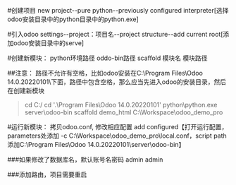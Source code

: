#创建项目
  new project--pure python--previously configured interpreter[选择odoo安装目录中的python目录中的python.exe]

#引入odoo
  settings--project：项目名--project structure--add current root[添加odoo安装目录中的serve]

#创建新模块：
 python环境路径  oddo-bin路径  scaffold  模块名  模块路径

##注意：
 路径不允许有空格，比如odoo安装在C:\Program Files\Odoo 14.0.20220101\下面，路径中包含空格，那么应当先进入odoo的安装目录，然后在创建新模块
  > cd C:/
  > cd '.\Program Files\Odoo 14.0.20220101\'
  > python\python.exe server\odoo-bin scaffold demo_html C:\Workspace\odoo_demo_pro

#运行新模块：
  拷贝odoo.conf, 修改相应配置
  add configured【打开运行配置，parameters处添加 -c C:\Workspace\odoo_demo_pro\local.conf，script path添加C:\Program Files\Odoo 14.0.20220101\server\odoo-bin】

###如果修改了数据库名，默认账号名密码  admin  admin

###添加路由，项目需要重启
